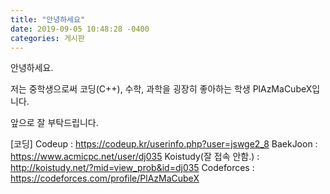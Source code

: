 ```yaml
---
title: "안녕하세요"
date: 2019-09-05 10:48:28 -0400
categories: 게시판
---
```

안녕하세요.

저는 중학생으로써 코딩(C++), 수학, 과학을 굉장히 좋아하는 학생 PlAzMaCubeX입니다.

앞으로 잘 부탁드립니다.

[코딩]
Codeup : https://codeup.kr/userinfo.php?user=jswge2_8
BaekJoon : https://www.acmicpc.net/user/dj035
Koistudy(잘 접속 안함.) : http://koistudy.net/?mid=view_prob&id=dj035
Codeforces : https://codeforces.com/profile/PlAzMaCubeX
